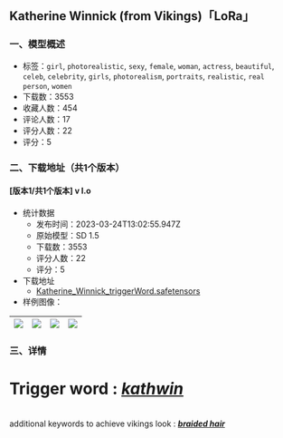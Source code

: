 ## Katherine Winnick (from Vikings)「LoRa」
### 一、模型概述

- 标签：`girl`, `photorealistic`, `sexy`, `female`, `woman`, `actress`, `beautiful`, `celeb`, `celebrity`, `girls`, `photorealism`, `portraits`, `realistic`, `real person`, `women`
- 下载数：3553
- 收藏人数：454
- 评论人数：17
- 评分人数：22
- 评分：5

### 二、下载地址（共1个版本）

#### [版本1/共1个版本] v l.o

- 统计数据
  - 发布时间：2023-03-24T13:02:55.947Z
  - 原始模型：SD 1.5
  - 下载数：3553
  - 评分人数：22
  - 评分：5
- 下载地址
  - [Katherine_Winnick_triggerWord.safetensors](https://civitai.com/api/download/models/17816)
- 样例图像：

| <img src="https://image.civitai.com/xG1nkqKTMzGDvpLrqFT7WA/d72d0bf7-ceb0-4ac3-13c5-b3c4bb02aa00/width=450/302148.jpeg" /> | <img src="https://image.civitai.com/xG1nkqKTMzGDvpLrqFT7WA/3e11c15b-ed00-40a6-65fe-db326cbb7a00/width=450/302147.jpeg" /> | <img src="https://image.civitai.com/xG1nkqKTMzGDvpLrqFT7WA/06ed2af4-b075-4f08-11da-d18bee5efe00/width=450/302146.jpeg" /> | <img src="https://image.civitai.com/xG1nkqKTMzGDvpLrqFT7WA/6c4a035e-cc37-46e4-b37d-fcc52a8cbe00/width=450/182327.jpeg" /> |
| ---- | ---- | ---- | ---- |


### 三、详情
<h1>Trigger word : <strong><em><u>kathwin</u></em></strong></h1><p></p><p></p><p><br />additional keywords to achieve vikings look : <strong><em><u>braided hair</u></em></strong><br /></p>